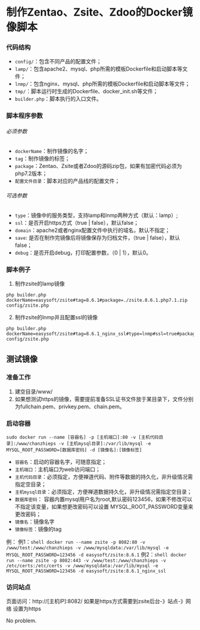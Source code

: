 # 制作Zentao、Zsite、Zdoo的Docker镜像脚本
### 代码结构
* `config/`：包含不同产品的配置文件；
* `lamp/`：包含apache2、mysql、php所需的模板Dockerfile和启动脚本等文件；
* `lnmp/`：包含nginx、mysql、php所需的模板Dockerfile和启动脚本等文件；
* `tmp/`：脚本运行时生成的Dockerfile、docker_init.sh等文件；
* `builder.php`：脚本执行的入口文件。
### 脚本程序参数
###### 必须参数
* `dockerName`：制作镜像的名字；
* `tag`：制作镜像的标签；
* `package`：Zentao、Zsite或者Zdoo的源码zip包，如果有加密代码必须为php7.2版本；
* `配置文件目录`：脚本对应的产品线的配置文件；
###### 可选参数
* `type`：镜像中的服务类型，支持lamp和lnmp两种方式（默认：lamp）;
* `ssl`：是否开启https方式（true | false），默认false；
* `domain`：apache2或者nginx配置文件中执行的域名，默认不指定；
* `save`: 是否在制作完镜像后将镜像保存为归档文件，（true | false），默认false；
* `debug`：是否开启debug，打印配置参数，（0 | 1），默认0。
### 脚本例子
1. 制作zsite的lamp镜像
```shell
php builder.php dockerName=easysoft/zsite#tag=8.6.1#package=./zsite.8.6.1.php7.1.zip config/zsite.php
```
2. 制作zsite的lnmp并且配置ssl的镜像
```shell
php builder.php dockerName=easysoft/zsite#tag=8.6.1_nginx_ssl#type=lnmp#ssl=true#package=./zsite.8.6.1.php7.1.zip config/zsite.php
```
## 测试镜像
### 准备工作
1. 建空目录/www/
2. 如果想测试https的镜像，需要提前准备SSL证书文件放于某目录下，文件分别为fullchain.pem、privkey.pem、chain.pem。
### 启动容器
```shell
sudo docker run --name [容器名] -p [主机端口]:80 -v [主机代码目录]:/www/chanzhieps -v [主机mysql目录]:/var/lib/mysql -e MYSQL_ROOT_PASSWORD=[数据库密码] -d [镜像名]:[镜像标签]
```
* `容器名`：启动的容器名字，可随意指定；
* `主机端口`：主机端口为web访问端口；
* `主机代码目录`：必须指定，方便禅道代码、附件等数据的持久化，非升级情况需指定空目录；
* `主机mysql目录`：必须指定，方便禅道数据持久化，非升级情况需指定空目录；
* `数据库密码`： 容器内置mysql用户名为root,默认密码123456，如果不修改可以不指定该变量，如果想更改密码可以设置 MYSQL_ROOT_PASSWORD变量来更改密码；
* `镜像名`：镜像名字
* `镜像标签`：镜像的tag

例：
例1：```shell docker run --name zsite -p 8082:80 -v /www/test:/www/chanzhieps -v /www/mysqldata:/var/lib/mysql -e MYSQL_ROOT_PASSWORD=123456 -d easysoft/zsite:8.6.1```
例2：```shell docker run --name zsite -p 8082:443 -v /www/test:/www/chanzhieps -v /etc/certs:/etc/certs -v /www/mysqldata:/var/lib/mysql -e MYSQL_ROOT_PASSWORD=123456 -d easysoft/zsite:8.6.1_nginx_ssl```

### 访问站点
页面访问：http://[主机IP]:8082/
如果是https方式需要到zsite后台-》站点-》网络 设置为https

No problem.
